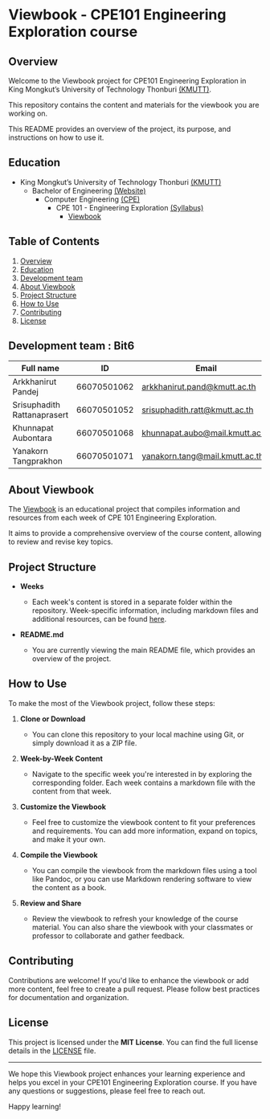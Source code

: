 # Viewbook - CPE101 Engineering Exploration course

## Overview

Welcome to the Viewbook project for CPE101 Engineering Exploration in King Mongkut’s University of Technology Thonburi [(KMUTT)](https://www.kmutt.ac.th/). 

This repository contains the content and materials for the viewbook you are working on.

This README provides an overview of the project, its purpose, and instructions on how to use it.

## Education
- King Mongkut’s University of Technology Thonburi [(KMUTT)](https://www.kmutt.ac.th/)
    - Bachelor of Engineering [(Website)](https://eng.kmutt.ac.th)
        - Computer Engineering [(CPE)](https://www.cpe.kmutt.ac.th)
            - CPE 101 - Engineering Exploration [(Syllabus)](https://drive.google.com/file/d/1q8DzZ1vEUM5RS1FiopvX1kUsBls0Rmtl/view)
                - [Viewbook](https://github.com/LuXeVi1/Bit6_Viewbook)

## Table of Contents
1. [Overview](#overview)
2. [Education](#education)
3. [Development team](#development-team)
4. [About Viewbook](#about-viewbook)
5. [Project Structure](#project-structure)
6. [How to Use](#how-to-use)
7. [Contributing](#contributing)
8. [License](#license)

## Development team : Bit6

| Full name             | ID            | Email                             | GitHub User|
| -                     | -             | -                                 | -         |
| Arkkhanirut Pandej    | 66070501062   | <arkkhanirut.pand@kmutt.ac.th>    |[@LuXeVi1](https://github.com/LuXeVi1)|
| Srisuphadith Rattanaprasert        | 66070501052    | <srisuphadith.ratt@kmutt.ac.th>        |[@Srisuphadith](https://github.com/Srisuphadith)|
| Khunnapat Aubontara     | 66070501068    | <khunnapat.aubo@mail.kmutt.ac.th>       | [@omgnatggboy](https://github.com/omgnatggboy)|
| Yanakorn Tangprakhon | 66070501071   | <yanakorn.tang@mail.kmutt.ac.th>         |[@FiFaKuBz](https://github.com/FiFaKuBz)|


## About Viewbook

The [Viewbook](/Viewbook.md) is an educational project that compiles information and resources from each week of CPE 101 Engineering Exploration. 

It aims to provide a comprehensive overview of the course content, allowing to review and revise key topics.

## Project Structure

- **Weeks**
    - Each week's content is stored in a separate folder within the repository. Week-specific information, including markdown files and additional resources, can be found [here](/Viewbook.md).

- **README.md**
    - You are currently viewing the main README file, which provides an overview of the project.

## How to Use

To make the most of the Viewbook project, follow these steps:

1. **Clone or Download**
    - You can clone this repository to your local machine using Git, or simply download it as a ZIP file.

2. **Week-by-Week Content**
    - Navigate to the specific week you're interested in by exploring the corresponding folder. Each week contains a markdown file with the content from that week.

3. **Customize the Viewbook**
    - Feel free to customize the viewbook content to fit your preferences and requirements. You can add more information, expand on topics, and make it your own.

4. **Compile the Viewbook**
    - You can compile the viewbook from the markdown files using a tool like Pandoc, or you can use Markdown rendering software to view the content as a book.

5. **Review and Share**
    - Review the viewbook to refresh your knowledge of the course material. You can also share the viewbook with your classmates or professor to collaborate and gather feedback.


## Contributing

Contributions are welcome! If you'd like to enhance the viewbook or add more content, feel free to create a pull request. Please follow best practices for documentation and organization.

## License

This project is licensed under the **MIT License**. You can find the full license details in the [LICENSE](/LICENSE) file.

---

We hope this Viewbook project enhances your learning experience and helps you excel in your CPE101 Engineering Exploration course. If you have any questions or suggestions, please feel free to reach out.

Happy learning!